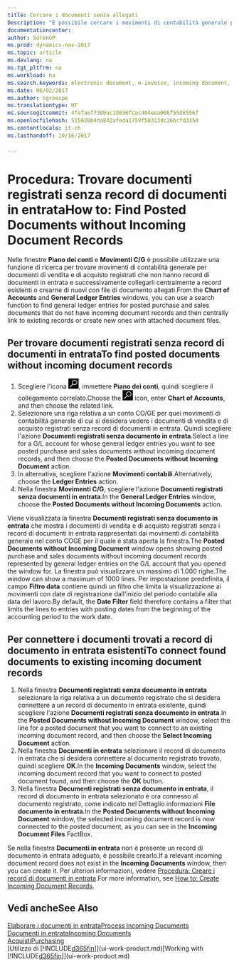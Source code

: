 ```yaml
---
title: Cercare i documenti senza allegati
Description: "È possibile cercare i movimenti di contabilità generale per i documenti di vendita e di acquisto registrati che non presentano documenti elettronici in entrata, quali fatture importate."
documentationcenter: 
author: SorenGP
ms.prod: dynamics-nav-2017
ms.topic: article
ms.devlang: na
ms.tgt_pltfrm: na
ms.workload: na
ms.search.keywords: electronic document, e-invoice, incoming document, OCR, ecommerce, document exchange, import invoice
ms.date: 06/02/2017
ms.author: sgroespe
ms.translationtype: HT
ms.sourcegitcommit: 4fefaef7380ac10836fcac404eea006f55d8556f
ms.openlocfilehash: 515026b4da842afeda1759f50313dc26bcfd3350
ms.contentlocale: it-ch
ms.lasthandoff: 10/16/2017

---
```

# <a name="how-to-find-posted-documents-without-incoming-document-records"></a><span data-ttu-id="1c98e-103">Procedura: Trovare documenti registrati senza record di documenti in entrata</span><span class="sxs-lookup"><span data-stu-id="1c98e-103">How to: Find Posted Documents without Incoming Document Records</span></span>
<span data-ttu-id="1c98e-104">Nelle finestre **Piano dei conti** e **Movimenti C/G** è possibile utilizzare una funzione di ricerca per trovare movimenti di contabilità generale per documenti di vendita e di acquisto registrati che non hanno record di documenti in entrata e successivamente collegarli centralmente a record esistenti o crearne di nuovi con file di documento allegati.</span><span class="sxs-lookup"><span data-stu-id="1c98e-104">From the **Chart of Accounts** and **General Ledger Entries** windows, you can use a search function to find general ledger entries for posted purchase and sales documents that do not have incoming document records and then centrally link to existing records or create new ones with attached document files.</span></span>

## <a name="to-find-posted-documents-without-incoming-document-records"></a><span data-ttu-id="1c98e-105">Per trovare documenti registrati senza record di documenti in entrata</span><span class="sxs-lookup"><span data-stu-id="1c98e-105">To find posted documents without incoming document records</span></span>
1. <span data-ttu-id="1c98e-106">Scegliere l'icona ![Cerca pagina o report](media/ui-search/search_small.png "icona Cerca pagina o report"), immettere **Piano dei conti**, quindi scegliere il collegamento correlato.</span><span class="sxs-lookup"><span data-stu-id="1c98e-106">Choose the ![Search for Page or Report](media/ui-search/search_small.png "Search for Page or Report icon") icon, enter **Chart of Accounts**, and then choose the related link.</span></span>
2. <span data-ttu-id="1c98e-107">Selezionare una riga relativa a un conto CO/GE per quei movimenti di contabilità generale di cui si desidera vedere i documenti di vendita e di acquisto registrati senza record di documenti in entrata. Quindi scegliere l'azione **Documenti registrati senza documento in entrata**.</span><span class="sxs-lookup"><span data-stu-id="1c98e-107">Select a line for a G/L account for whose general ledger entries you want to see posted purchase and sales documents without incoming document records, and then choose the **Posted Documents without Incoming Document** action.</span></span>
3. <span data-ttu-id="1c98e-108">In alternativa, scegliere l'azione **Movimenti contabili**.</span><span class="sxs-lookup"><span data-stu-id="1c98e-108">Alternatively, choose the **Ledger Entries** action.</span></span>
4. <span data-ttu-id="1c98e-109">Nella finestra **Movimenti C/G**, scegliere l'azione **Documenti registrati senza documenti in entrata**.</span><span class="sxs-lookup"><span data-stu-id="1c98e-109">In the **General Ledger Entries** window, choose the **Posted Documents without Incoming Documents** action.</span></span>

<span data-ttu-id="1c98e-110">Viene visualizzata la finestra **Documenti registrati senza documento in entrata** che mostra i documenti di vendita e di acquisto registrati senza i record di documenti in entrata rappresentati dai movimenti di contabilità generale nel conto COGE per il quale è stata aperta la finestra.</span><span class="sxs-lookup"><span data-stu-id="1c98e-110">The **Posted Documents without Incoming Document** window opens showing posted purchase and sales documents without incoming document records represented by general ledger entries on the G/L account that you opened the window for.</span></span> <span data-ttu-id="1c98e-111">La finestra può visualizzare un massimo di 1.000 righe.</span><span class="sxs-lookup"><span data-stu-id="1c98e-111">The window can show a maximum of 1000 lines.</span></span> <span data-ttu-id="1c98e-112">Per impostazione predefinita, il campo **Filtro data** contiene quindi un filtro che limita la visualizzazione ai movimenti con date di registrazione dall'inizio del periodo contabile alla data del lavoro.</span><span class="sxs-lookup"><span data-stu-id="1c98e-112">By default, the **Date Filter** field therefore contains a filter that limits the lines to entries with posting dates from the beginning of the accounting period to the work date.</span></span>

## <a name="to-connect-found-documents-to-existing-incoming-document-records"></a><span data-ttu-id="1c98e-113">Per connettere i documenti trovati a record di documento in entrata esistenti</span><span class="sxs-lookup"><span data-stu-id="1c98e-113">To connect found documents to existing incoming document records</span></span>
1. <span data-ttu-id="1c98e-114">Nella finestra **Documenti registrati senza documento in entrata** selezionare la riga relativa a un documento registrato che si desidera connettere a un record di documento in entrata esistente, quindi scegliere l'azione **Documenti registrati senza documento in entrata**.</span><span class="sxs-lookup"><span data-stu-id="1c98e-114">In the **Posted Documents without Incoming Document** window, select the line for a posted document that you want to connect to an existing incoming document record, and then choose the **Select Incoming Document** action.</span></span>
2. <span data-ttu-id="1c98e-115">Nella finestra **Documenti in entrata** selezionare il record di documento in entrata che si desidera connettere al documento registrato trovato, quindi scegliere **OK**.</span><span class="sxs-lookup"><span data-stu-id="1c98e-115">In the **Incoming Documents** window, select the incoming document record that you want to connect to posted document found, and then choose the **OK** button.</span></span>
3. <span data-ttu-id="1c98e-116">Nella finestra **Documenti registrati senza documento in entrata**, il record di documento in entrata selezionato è ora connesso al documento registrato, come indicato nel Dettaglio informazioni **File documento in entrata**.</span><span class="sxs-lookup"><span data-stu-id="1c98e-116">In the **Posted Documents without Incoming Document** window, the selected incoming document record is now connected to the posted document, as you can see in the **Incoming Document Files** FactBox.</span></span>

<span data-ttu-id="1c98e-117">Se nella finestra **Documenti in entrata** non è presente un record di documento in entrata adeguato, è possibile crearlo.</span><span class="sxs-lookup"><span data-stu-id="1c98e-117">If a relevant incoming document record does not exist in the **Incoming Documents** window, then you can create it.</span></span> <span data-ttu-id="1c98e-118">Per ulteriori informazioni, vedere [Procedura: Creare i record di documenti in entrata](across-how-create-income-document-records.md).</span><span class="sxs-lookup"><span data-stu-id="1c98e-118">For more information, see [How to: Create Incoming Document Records](across-how-create-income-document-records.md).</span></span>

## <a name="see-also"></a><span data-ttu-id="1c98e-119">Vedi anche</span><span class="sxs-lookup"><span data-stu-id="1c98e-119">See Also</span></span>
[<span data-ttu-id="1c98e-120">Elaborare i documenti in entrata</span><span class="sxs-lookup"><span data-stu-id="1c98e-120">Process Incoming Documents</span></span>](across-process-income-documents.md)  
[<span data-ttu-id="1c98e-121">Documenti in entrata</span><span class="sxs-lookup"><span data-stu-id="1c98e-121">Incoming Documents</span></span>](across-income-documents.md)  
[<span data-ttu-id="1c98e-122">Acquisti</span><span class="sxs-lookup"><span data-stu-id="1c98e-122">Purchasing</span></span>](purchasing-manage-purchasing.md)  
<span data-ttu-id="1c98e-123">[Utilizzo di [!INCLUDE[d365fin](includes/d365fin_md.md)]](ui-work-product.md)</span><span class="sxs-lookup"><span data-stu-id="1c98e-123">[Working with [!INCLUDE[d365fin](includes/d365fin_md.md)]](ui-work-product.md)</span></span>

